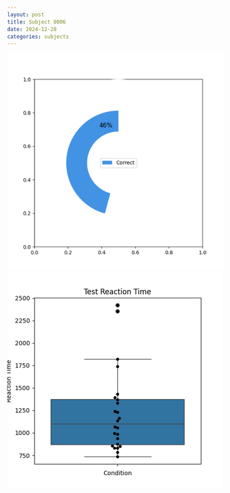 ```yaml
---
layout: post
title: Subject 8006
date: 2024-12-28
categories: subjects
---
```


![](data/8006/run-3/8006_FN_acc_test.png)
![](data/8006/run-3/8006_FN_rt.png)
